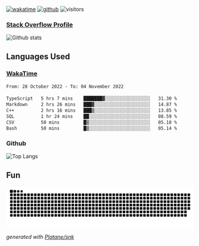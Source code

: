 [![wakatime](https://wakatime.com/badge/user/82c377cd-a54c-404c-b7df-177b313ca539.svg)](https://wakatime.com/@82c377cd-a54c-404c-b7df-177b313ca539)
[![github](https://img.shields.io/github/followers/xinthose?logo=github&style=plastic)](https://github.com/alanhamlett?tab=followers)
![visitors](https://visitor-badge.glitch.me/badge?page_id=xinthose&left_color=green&right_color=red)
### [Stack Overflow Profile](https://stackoverflow.com/users/4056146/xinthose)

![Github stats](https://github-readme-stats.vercel.app/api?username=xinthose&show_icons=true&theme=radical&count_private=true)

## Languages Used

### [WakaTime](https://wakatime.com/)
<!--START_SECTION:waka-->

```text
From: 28 October 2022 - To: 04 November 2022

TypeScript   5 hrs 7 mins    ███████▓░░░░░░░░░░░░░░░░░   31.30 %
Markdown     2 hrs 26 mins   ███▓░░░░░░░░░░░░░░░░░░░░░   14.87 %
C++          2 hrs 16 mins   ███▒░░░░░░░░░░░░░░░░░░░░░   13.85 %
SQL          1 hr 24 mins    ██░░░░░░░░░░░░░░░░░░░░░░░   08.59 %
CSV          50 mins         █▒░░░░░░░░░░░░░░░░░░░░░░░   05.18 %
Bash         50 mins         █▒░░░░░░░░░░░░░░░░░░░░░░░   05.14 %
```

<!--END_SECTION:waka-->

### Github

![Top Langs](https://github-readme-stats.vercel.app/api/top-langs/?username=xinthose)

## Fun
![github contribution grid snake animation](https://raw.githubusercontent.com/xinthose/xinthose/output/github-contribution-grid-snake.svg)

_generated with [Platane/snk](https://github.com/Platane/snk)_

